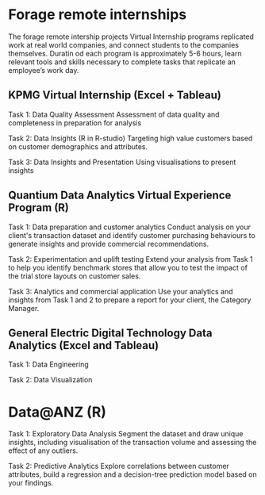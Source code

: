 # Forage remote internships
The forage remote intership projects
Virtual Internship programs replicated work at real world companies, and connect students to the companies themselves. Duratin od each program is approximately 5-6 hours, learn relevant tools and skills necessary to complete tasks that replicate an employee’s work day.

## KPMG Virtual Internship (Excel + Tableau)
Task 1: Data Quality Assessment
Assessment of data quality and completeness in preparation for analysis

Task 2: Data Insights (R in R-studio)
Targeting high value customers based on customer demographics and attributes.

Task 3: Data Insights and Presentation
Using visualisations to present insights


## Quantium Data Analytics Virtual Experience Program (R)
Task 1: Data preparation and customer analytics
Conduct analysis on your client's transaction dataset and identify customer purchasing behaviours to generate insights and provide commercial recommendations.

Task 2: Experimentation and uplift testing
Extend your analysis from Task 1 to help you identify benchmark stores that allow you to test the impact of the trial store layouts on customer sales.

Task 3: Analytics and commercial application
Use your analytics and insights from Task 1 and 2 to prepare a report for your client, the Category Manager.


## General Electric Digital Technology Data Analytics (Excel and Tableau)
Task 1: Data Engineering

Task 2: Data Visualization


# Data@ANZ (R)
Task 1: Exploratory Data Analysis
Segment the dataset and draw unique insights, including visualisation of the transaction volume and assessing the effect of any outliers.

Task 2: Predictive Analytics
Explore correlations between customer attributes, build a regression and a decision-tree prediction model based on your findings.

